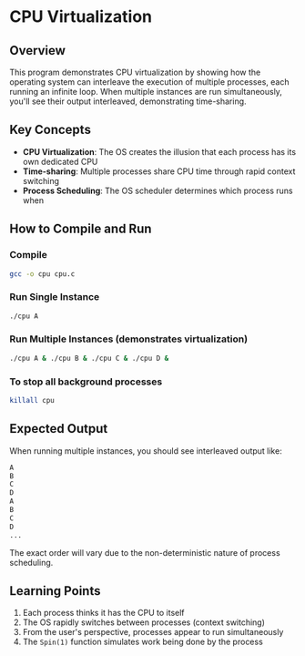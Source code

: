 # CPU Virtualization

## Overview

This program demonstrates CPU virtualization by showing how the operating system can interleave the execution of multiple processes, each running an infinite loop. When multiple instances are run simultaneously, you'll see their output interleaved, demonstrating time-sharing.

## Key Concepts

- **CPU Virtualization**: The OS creates the illusion that each process has its own dedicated CPU
- **Time-sharing**: Multiple processes share CPU time through rapid context switching
- **Process Scheduling**: The OS scheduler determines which process runs when

## How to Compile and Run

### Compile

```bash
gcc -o cpu cpu.c
```

### Run Single Instance

```bash
./cpu A
```

### Run Multiple Instances (demonstrates virtualization)

```bash
./cpu A & ./cpu B & ./cpu C & ./cpu D &
```

### To stop all background processes

```bash
killall cpu
```

## Expected Output

When running multiple instances, you should see interleaved output like:

```bash
A
B
C
D
A
B
C
D
...
```

The exact order will vary due to the non-deterministic nature of process scheduling.

## Learning Points

1. Each process thinks it has the CPU to itself
2. The OS rapidly switches between processes (context switching)
3. From the user's perspective, processes appear to run simultaneously
4. The `Spin(1)` function simulates work being done by the process
